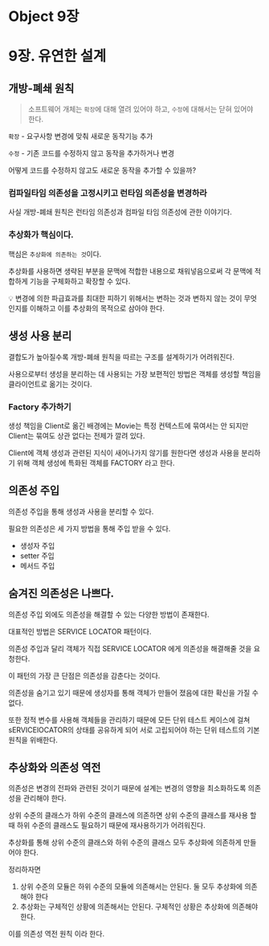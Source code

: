 # Object 9장

# 9장. 유연한 설계

## 개방-폐쇄 원칙

> 소프트웨어 개체는 `확장`에 대해 열려 있어야 하고, `수정`에 대해서는 닫혀 있어야 한다.
>

`확장` - 요구사항 변경에 맞춰 새로운 동작기능 추가

`수정` - 기존 코드를 수정하지 않고 동작을 추가하거나 변경

어떻게 코드를 수정하지 않고도 새로운 동작을 추가할 수 있을까?

### 컴파일타임 의존성을 고정시키고 런타임 의존성을 변경하라

사실 개방-폐쇄 원칙은 런타임 의존성과 컴파일 타임 의존성에 관한 이야기다.

### 추상화가 핵심이다.

핵심은 `추상화에 의존하는 것`이다.

추상화를 사용하면 생략된 부분을 문맥에 적합한 내용으로 채워넣음으로써 각 문맥에 적합하게 기능을 구체화하고 확장할 수 있다.

<aside>
💡 변경에 의한 파급효과를 최대한 피하기 위해서는 변하는 것과 변하지 않는 것이 무엇인지를 이해하고 이를 추상화의 목적으로 삼아야 한다.

</aside>

## 생성 사용 분리

결합도가 높아질수록 개방-폐쇄 원칙을 따르는 구조를 설계하기가 어려워진다.

사용으로부터 생성을 분리하는 데 사용되는 가장 보편적인 방법은 객체를 생성할 책임을 클라이언트로 옮기는 것이다.

### Factory 추가하기

생성 책임을 Client로 옮긴 배경에는 Movie는 특정 컨텍스트에 묶여서는 안 되지만 Client는 묶여도 상관 없다는 전제가 깔려 있다.

Client에 객체 생성과 관련된 지식이 새어나가지 않기를 원한다면 생성과 사용을 분리하기 위해 객체 생성에 특화된 객체를 FACTORY 라고 한다.

## 의존성 주입

의존성 주입을 통해 생성과 사용을 분리할 수 있다.

필요한 의존성은 세 가지 방법을 통해 주입 받을 수 있다.

- 생성자 주입
- setter 주입
- 메서드 주입

## 숨겨진 의존성은 나쁘다.

의존성 주입 외에도 의존성을 해결할 수 있는 다양한 방법이 존재한다.

대표적인 방법은 SERVICE LOCATOR 패턴이다.

의존성 주입과 달리 객체가 직접 SERVICE LOCATOR 에게 의존성을 해결해줄 것을 요청한다.

이 패턴의 가장 큰 단점은 의존성을 감춘다는 것이다.

의존성을 숨기고 있기 때문에 생성자를 통해 객체가 만들어 졌음에 대한 확신을 가질 수 없다.

또한 정적 변수를 사용해 객체들을 관리하기 때문에 모든 단위 테스트 케이스에 걸쳐 sERVICElOCATOR의 상태를 공유하게 되어 서로 고립되어야 하는 단위 테스트의 기본 원칙을 위배한다.

## 추상화와 의존성 역전

의존성은 변경의 전파와 관련된 것이기 때문에 설계는 변경의 영향을 최소화하도록 의존성을 관리해야 한다.

상위 수준의 클래스가 하위 수준의 클래스에 의존하면 상위 수준의 클래스를 재사용 할 때 하위 수준의 클래스도 필요하기 때문에 재사용하기가 어려워진다.

추상화를 통해 상위 수준의 클래스와 하위 수준의 클래스 모두 추상화에 의존하게 만들어야 한다.

정리하자면

1. 상위 수준의 모듈은 하위 수준의 모듈에 의존해서는 안된다. 둘 모두 추상화에 의존해야 한다
2. 추상화는 구체적인 상황에 의존해서는 안된다. 구체적인 상황은 추상화에 의존해야 한다.

이를 의존성 역전 원칙 이라 한다.